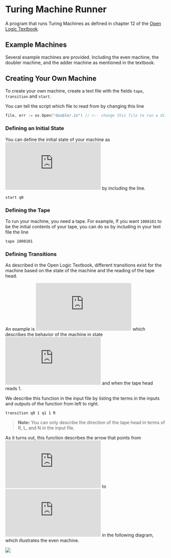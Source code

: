 
# Turing Machine Runner
A program that runs Turing Machines as defined in chapter 12 of the [Open Logic Textbook](https://slc.openlogicproject.org/slc-screen.pdf).

## Example Machines
Several example machines are provided. Including the even machine, the doubler machine, and the adder machine as mentioned in the textbook.

## Creating Your Own Machine
To create your own machine, create a text file with the fields `tape`, `transition` and `start`.

You can tell the script which file to read from by changing this line

```go
file, err := os.Open("doubler.in") // <-- change this file to run a different machine
```

### Defining an Initial State
You can define the initial state of your machine as ![](https://latex.codecogs.com/svg.latex?q_0) by including the line.
```
start q0
```

### Defining the Tape
To run your machine, you need a tape. For example, If you want `1000101` to be the initial contents of your tape, you can do so by including in your text file the line
```
tape 1000101
```

### Defining Transitions
As described in the Open Logic Textbook, different transitions exist for the machine based on the state of the machine and the reading of the tape head.

An example is ![](https://latex.codecogs.com/svg.latex?%5Cdelta%28q_0%2C%201%29%3D%3Cq_1%2C1%2CR%3E) which describes the behavior of the machine in state ![](https://latex.codecogs.com/svg.latex?q_0) and when the tape head reads 1.

We describe this function in the input file by listing the terms in the inputs and outputs of the function from left to right.

```
transition q0 1 q1 1 R
```

> **Note:** You can only describe the direction of the tape head in terms of R, L, and N in the input file.

As it turns out, this function describes the arrow that points from ![](https://latex.codecogs.com/svg.latex?q_0) to ![](https://latex.codecogs.com/svg.latex?q_1) in the following diagram, which illustrates the even machine.

![](https://mermaid.ink/svg/eyJjb2RlIjoiZ3JhcGggTFJcblxucTAoKHEwKSkgLS0gMSwgMSwgUiAtLT4gcTEoKHExKSlcblxucTEoKHExKSkgLS0gMSwgMSwgUiAtLT4gcTAoKHEwKSlcblxucTEoKHExKSkgLS0gMCwgMCwgUiAtLT4gcTEoKHExKSkiLCJtZXJtYWlkIjp7InRoZW1lIjoiZGVmYXVsdCJ9LCJ1cGRhdGVFZGl0b3IiOmZhbHNlfQ)
